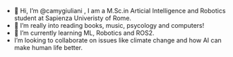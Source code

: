- 👋 Hi, I’m @camygiuliani , I am a M.Sc.in Articial Intelligence and Robotics student at Sapienza Univeristy of Rome.
- 👀 I’m really into reading books, music, psycology and computers!
- 🌱 I’m currently learning ML, Robotics and ROS2.
-  I’m looking to collaborate on issues like climate change and how AI can make human life better.

<!---
camygiuliani/camygiuliani is a ✨ special ✨ repository because its `README.md` (this file) appears on your GitHub profile.
You can click the Preview link to take a look at your changes.
--->
